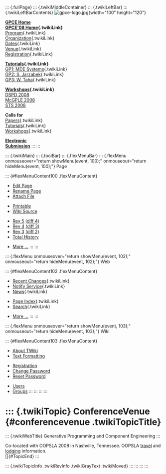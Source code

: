 ::: {.fullPage}
::: {.twikiMiddleContainer}
::: {.twikiLeftBar}
::: {.twikiLeftBarContents}
![gpce-logo.jpg](../pub/GPCE08/WebLeftBar/gpce-logo.jpg){width="100"
height="120"}

**[GPCE Home](http://www.gpce.org/)**\
**[GPCE\'08 Home](WebHome){.twikiLink}**\
[Program](ConferenceProgram){.twikiLink}\
[Organization](ConferenceOrganization){.twikiLink}\
[Dates](ImportantDates){.twikiLink}\
[Venue](ConferenceVenue){.twikiLink}\
[Registration](ConferenceRegistration){.twikiLink}

**[Tutorials](GpceTutorials){.twikiLink}**\
[GP1: MDE Systems](MdeTutorial){.twikiLink}\
[GP2: S. Jarzabek](PowerGenericsTutorial){.twikiLink}\
[GP3: W. Taha](MultiStageProgrammingTutorial){.twikiLink}

**[Workshops](GpceWorkshops){.twikiLink}**\
[DSPD 2008](http://www.labri.fr/perso/reveille/DSPD/2008/)\
[McGPLE
2008](http://www.infosun.fim.uni-passau.de/cl/staff/apel/McGPLE2008/index.html)\
[STS 2008](../Sts/STS08)

**Calls for**\
[Papers](CallForPapers){.twikiLink}\
[Tutorials](CallForTutorials){.twikiLink}\
[Workshops](CallForWorkshops){.twikiLink}

**[Electronic\
Submission](http://www.easychair.org/conferences/?conf=gpce2008)**
:::
:::

::: {.twikiMain}
::: {.toolBar}
::: {.flexMenuBar}
::: {.flexMenu onmouseover="return showMenu(event, 100);" onmouseout="return hideMenu(event, 100);"}
Page

::: {#flexMenuContent100 .flexMenuContent}
-   [Edit
    Page](http://www.program-transformation.org/edit/GPCE08/ConferenceVenue?t=1536827521)
-   [Rename
    Page](http://www.program-transformation.org/rename/GPCE08/ConferenceVenue)
-   [Attach
    File](http://www.program-transformation.org/attach/GPCE08/ConferenceVenue)

<!-- -->

-   [Printable](http://www.program-transformation.org/view/GPCE08/ConferenceVenue?skin=print.pattern)
-   [Wiki
    Source](http://www.program-transformation.org/view/GPCE08/ConferenceVenue?skin=text&raw=on&contenttype=text/plain)

<!-- -->

-   [Rev
    5](http://www.program-transformation.org/view/GPCE08/ConferenceVenue?rev=1.5)
    [(diff 4)](http://www.program-transformation.org/rdiff/GPCE08/ConferenceVenue?rev1=1.5&rev2=1.4)
-   [Rev
    4](http://www.program-transformation.org/view/GPCE08/ConferenceVenue?rev=1.4)
    [(diff 3)](http://www.program-transformation.org/rdiff/GPCE08/ConferenceVenue?rev1=1.4&rev2=1.3)
-   [Rev
    3](http://www.program-transformation.org/view/GPCE08/ConferenceVenue?rev=1.3)
    [(diff 2)](http://www.program-transformation.org/rdiff/GPCE08/ConferenceVenue?rev1=1.3&rev2=1.2)
-   [Total
    History](http://www.program-transformation.org/rdiff/GPCE08/ConferenceVenue)

<!-- -->

-   [More
    \...](http://www.program-transformation.org/oops/GPCE08/ConferenceVenue?template=oopsmore&param1=1.5&param2=1.5)
:::
:::

::: {.flexMenu onmouseover="return showMenu(event, 102);" onmouseout="return hideMenu(event, 102);"}
Web

::: {#flexMenuContent102 .flexMenuContent}
-   [Recent Changes](WebChanges){.twikiLink}
-   [Notify Service](WebNotify){.twikiLink}
-   [News](WebNews){.twikiLink}

<!-- -->

-   [Page Index](WebIndex){.twikiLink}
-   [Search](WebSearch){.twikiLink}

<!-- -->

-   [More
    \...](http://www.program-transformation.org/oops/GPCE08/ConferenceVenue?template=oopsmore&param1=1.5&param2=1.5)
:::
:::

::: {.flexMenu onmouseover="return showMenu(event, 103);" onmouseout="return hideMenu(event, 103);"}
Wiki

::: {#flexMenuContent103 .flexMenuContent}
-   [About
    TWiki](http://www.program-transformation.org/view/TWiki/WebHome)
-   [Text
    Formatting](http://www.program-transformation.org/view/TWiki/TextFormattingRules)

<!-- -->

-   [Registration](http://www.program-transformation.org/view/TWiki/TWikiRegistration)
-   [Change
    Password](http://www.program-transformation.org/view/TWiki/ChangePassword)
-   [Reset
    Password](http://www.program-transformation.org/view/TWiki/ResetPassword)

<!-- -->

-   [Users](http://www.program-transformation.org/view/Main/TWikiUsers)
-   [Groups](http://www.program-transformation.org/view/Main/TWikiGroups)
:::
:::
:::
:::

::: {.twikiTopic}
ConferenceVenue {#conferencevenue .twikiTopicTitle}
===============

::: {.twikiWebTitle}
Generative Programming and Component Engineering
:::

Co-located with OOPSLA 2008 in Nashville, Tennessee. OOPSLA
[travel](http://www.oopsla.org/oopsla2008/travel.html) and
[lodging](http://www.oopsla.org/oopsla2008/lodging.html) information.\
[]{#TopicEnd}
:::

::: {.twikiTopicInfo .twikiRevInfo .twikiGrayText .twikiMoved}
:::
:::
:::
:::

